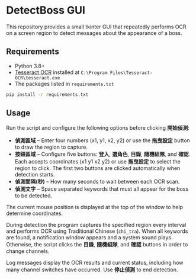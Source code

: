 # DetectBoss GUI

This repository provides a small tkinter GUI that repeatedly performs OCR on a screen region to detect messages about the appearance of a boss.

## Requirements

- Python 3.8+
- [Tesseract OCR](https://github.com/tesseract-ocr/tesseract) installed at `C:\Program Files\Tesseract-OCR\tesseract.exe`
- The packages listed in `requirements.txt`

```bash
pip install -r requirements.txt
```

## Usage

Run the script and configure the following options before clicking **開始偵測**:

- **偵測區域** – Enter four numbers (x1, y1, x2, y2) or use the **拖曳設定** button to draw the region to capture.
- **按鈕區域** – Configure five buttons: **登入**, **選角色**, **目錄**, **隨機組隊**, and **確認**. Each accepts coordinates (x1 y1 x2 y2) or use **拖曳設定** to select the region to click. The first two buttons are clicked automatically when detection starts.
- **偵測間隔(秒)** – How many seconds to wait between each OCR scan.
- **偵測文字** – Space separated keywords that must all appear for the boss to be detected.

The current mouse position is displayed at the top of the window to help determine coordinates.

During detection the program captures the specified region every interval and performs OCR using Traditional Chinese (`chi_tra`). When all keywords are found, a notification window appears and a system sound plays. Otherwise, the script clicks the **目錄**, **隨機組隊**, and **確認** buttons in order to change channels.

Log messages display the OCR results and current status, including how many channel switches have occurred. Use **停止偵測** to end detection.
